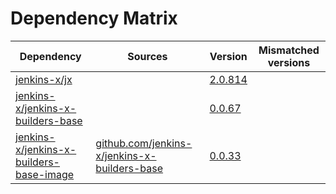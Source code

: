 # Dependency Matrix

Dependency | Sources | Version | Mismatched versions
---------- | ------- | ------- | -------------------
[jenkins-x/jx](https://github.com/jenkins-x/jx) |  | [2.0.814](https://github.com/jenkins-x/jx/releases/tag/v2.0.814) | 
[jenkins-x/jenkins-x-builders-base](https://github.com/jenkins-x/jenkins-x-builders-base) |  | [0.0.67](https://github.com/jenkins-x/jenkins-x-builders-base/releases/tag/v0.0.67) | 
[jenkins-x/jenkins-x-builders-base-image](https://github.com/jenkins-x/jenkins-x-builders-base-image) | [github.com/jenkins-x/jenkins-x-builders-base](https://github.com/jenkins-x/jenkins-x-builders-base.git) | [0.0.33]() | 
